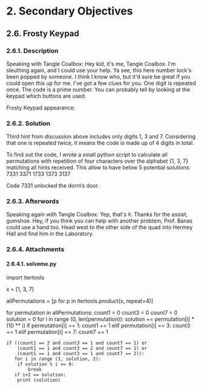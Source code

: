 # 2. Secondary Objectives
## 2.6. Frosty Keypad
### 2.6.1. Description
Speaking with Tangle Coalbox:
Hey kid, it's me, Tangle Coalbox. I'm sleuthing again, and I could use your help. Ya see, this here number lock's been popped by someone. I think I know who, but it'd sure be great if you could open this up for me. I've got a few clues for you.
One digit is repeated once.
The code is a prime number.
You can probably tell by looking at the keypad which buttons are used.

Frosty Keypad appearance:


### 2.6.2. Solution
Third hint from discussion above includes only digits 1, 3 and 7. Considering that one is repeated twice, it means the code is made up of 4 digits in total.

To find out the code, I wrote a small python script to calculate all permutations with repetition of four characters over the alphabet {1, 3, 7} matching all hints received. This allow to have below 5 potential solutions:
7331
3371
1733
1373
3137

Code 7331 unlocked the dorm’s door.
### 2.6.3. Afterwords
Speaking again with Tangle Coalbox:
Yep, that's it. Thanks for the assist, gumshoe. Hey, if you think you can help with another problem, Prof. Banas could use a hand too. Head west to the other side of the quad into Hermey Hall and find him in the Laboratory.
### 2.6.4. Attachments
#### 2.6.4.1. solveme.py
import itertools

x = [1, 3, 7]

allPermutations = [p for p in itertools.product(x, repeat=4)]

for permutation in allPermutations:
	count1 = 0
	count3 = 0
	count7 = 0
	solution = 0
	for i in range (0, len(permutation)):
		solution += permutation[i] * (10 ** i)
		if permutation[i] == 1:
			count1 += 1
		elif permutation[i] == 3:
			count3 += 1
		elif permutation[i] == 7:
			count7 += 1

	if ((count1 == 2 and count3 == 1 and count7 == 1) or
	    (count1 == 1 and count3 == 2 and count7 == 1) or
	    (count1 == 1 and count3 == 1 and count7 == 2)):
	   for i in range (3, solution, 2):
	   	if solution % i == 0:
	   		break
	   if i+2 == solution:
	   	print (solution)	